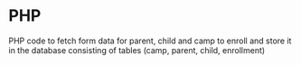 # PHP
PHP code to fetch form data for parent, child and camp to enroll and store it in the database consisting of tables (camp, parent, child, enrollment)
